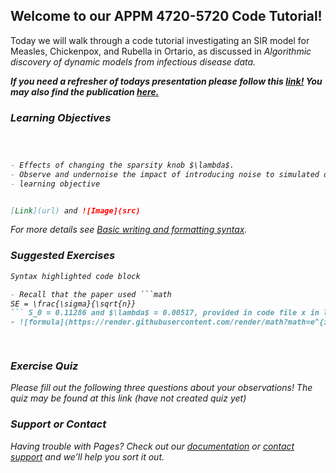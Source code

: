 ## Welcome to our APPM 4720-5720 Code Tutorial!

Today we will walk through a code tutorial investigating an SIR model for Measles, Chickenpox, and Rubella in Ortario, as discussed in <em>Algorithmic discovery of dynamic models from infectious disease data. <em>

**If you need a refresher of todays presentation please follow this [link!](https://docs.google.com/presentation/d/1GRg98F1XywcRTaKcQUPaYT0xAZytR4CvTtMcDWtW5C8/edit?usp=sharing) You may also find the publication [here.](https://doi.org/10.1038/s41598-020-63877-w)**


### Learning Objectives

```markdown


   
- Effects of changing the sparsity knob $\lambda$.
- Observe and undernoise the impact of introducing noise to simulated data and the impacts on the SINDy outputs. 
- learning objective


[Link](url) and ![Image](src)
```

For more details see [Basic writing and formatting syntax](https://docs.github.com/en/github/writing-on-github/getting-started-with-writing-and-formatting-on-github/basic-writing-and-formatting-syntax).
   
### Suggested Exercises
   
```markdown
Syntax highlighted code block

- Recall that the paper used ```math
SE = \frac{\sigma}{\sqrt{n}}
``` S_0 = 0.11286 and $\lambda$ = 0.00517, provided in code file x in line y. Change these values and observe the difference.
- ![formula](https://render.githubusercontent.com/render/math?math=e^{i \pi} = -1)

   
```

### Exercise Quiz
   Please fill out the following three questions about your observations!
   The quiz may be found at this link (have not created quiz yet)
   
   
   
   
### Support or Contact

Having trouble with Pages? Check out our [documentation](https://docs.github.com/categories/github-pages-basics/) or [contact support](https://support.github.com/contact) and we’ll help you sort it out.
